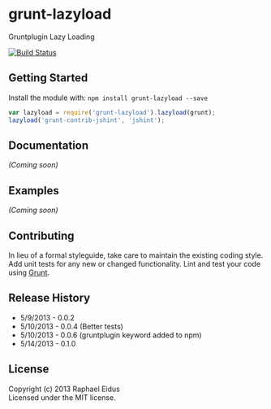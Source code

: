 # grunt-lazyload

Gruntplugin Lazy Loading

[![Build Status](https://travis-ci.org/raphaeleidus/grunt-lazyload.png)](https://travis-ci.org/raphaeleidus/grunt-lazyload)

## Getting Started
Install the module with: `npm install grunt-lazyload --save`

```javascript
var lazyload = require('grunt-lazyload').lazyload(grunt);
lazyload('grunt-contrib-jshint', 'jshint');
```

## Documentation
_(Coming soon)_

## Examples
_(Coming soon)_

## Contributing
In lieu of a formal styleguide, take care to maintain the existing coding style. Add unit tests for any new or changed functionality. Lint and test your code using [Grunt](http://gruntjs.com/).

## Release History
* 5/9/2013 - 0.0.2
* 5/10/2013 - 0.0.4 (Better tests)
* 5/10/2013 - 0.0.6 (gruntplugin keyword added to npm)
* 5/14/2013 - 0.1.0
## License
Copyright (c) 2013 Raphael Eidus  
Licensed under the MIT license.
